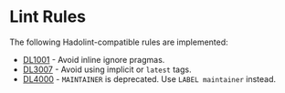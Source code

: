 # Lint Rules

The following Hadolint-compatible rules are implemented:

- [DL1001](DL1001.md) - Avoid inline ignore pragmas.
- [DL3007](DL3007.md) - Avoid using implicit or `latest` tags.
- [DL4000](DL4000.md) - `MAINTAINER` is deprecated. Use `LABEL maintainer` instead.
